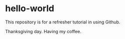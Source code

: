 # hello-world
This repository is for a refresher tutorial in using Github.

Thanksgiving day. Having my coffee.
